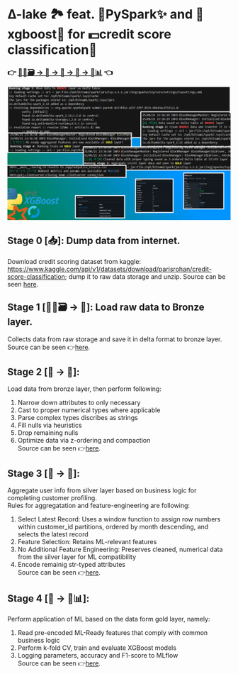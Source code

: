 # ∆-lake 🏞️ feat. 🐍PySpark✨ and 🌴xgboost🌳 for 💵credit score classification🧮<br>
### 👉 [💾🌐🗃️ → 🥉 → 🥈 → 🥇 → 🤖📊](run_pipe.sh) 👈

![alt text](image.png)

## Stage 0 [📥]: Dump data from internet. <br>
Download credit scoring dataset from kaggle: https://www.kaggle.com/api/v1/datasets/download/parisrohan/credit-score-classification; dump it to raw data storage and unzip. Source can be seen [here](./src/stage_0.sh).<br>
## Stage 1 [💾🌐🗃️ → 🥉]: Load raw data to Bronze layer. <br>
Collects data from raw storage and save it in delta format to bronze layer. Source can be seen 👉[here](./src/stage_1.py).<br>
## Stage 2 [🥉 → 🥈]: <br>
Load data from bronze layer, then perform following: <br>
1. Narrow down attributes to only necessary
2. Cast to proper numerical types where applicable
3. Parse complex types discribes as strings
4. Fill nulls via heuristics
5. Drop remaining nulls<br>
6. Optimize data via z-ordering and compaction <br>
Source can be seen 👉[here](./src/stage_2.py).<br>
## Stage 3 [🥈 → 🥇]: <br>
Aggregate user info from silver layer based on business logic for completing customer profiling. <br>
Rules for aggregatation and feature-engineering are following: <br>
1. Select Latest Record: Uses a window function to assign row numbers within customer_id partitions, ordered by month descending, and selects the latest record
2. Feature Selection: Retains ML-relevant features
3. No Additional Feature Engineering: Preserves cleaned, numerical data from the silver layer for ML compatibility
4. Encode remainig str-typed attributes <br>
Source can be seen 👉[here](./src/stage_3.py).<br>
## Stage 4 [🥇 → 🤖📊]: <br>
Perform application of ML based on the data form gold layer, namely:
1. Read pre-encoded ML-Ready features that comply with common business logic
2. Perform k-fold CV, train and evaluate XGBoost models
3. Logging parameters, accuracy and F1-score to MLflow <br>
Source can be seen 👉[here](./src/stage_4.py).<br>
